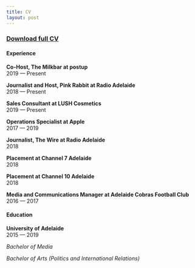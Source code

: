 ```yaml
---
title: CV
layout: post
---
```


### [Download full CV](/assets/documents/mariah-lattas-cv.pdf)

#### Experience
**Co-Host, The Milkbar at postup**
<br>2019 — Present

**Journalist and Host, Pink Rabbit at Radio Adelaide**
<br>2018 — Present

**Sales Consultant at LUSH Cosmetics**
<br>2019 — Present

**Operations Specialist at Apple**
<br>2017 — 2019

**Journalist, The Wire at Radio Adelaide**
<br>2018

**Placement at Channel 7 Adelaide**
<br>2018

**Placement at Channel 10 Adelaide**
<br>2018

**Media and Communications Manager at Adelaide Cobras Football Club**
<br>2016 — 2017

#### Education
**University of Adelaide**
<br>2015 — 2019

*Bachelor of Media*

*Bachelor of Arts (Politics and International Relations)*